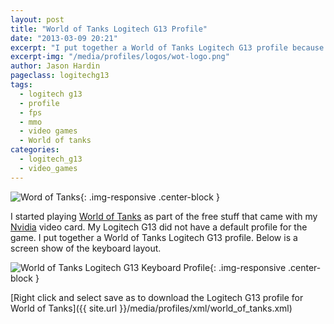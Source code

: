 ```yaml
---
layout: post
title: "World of Tanks Logitech G13 Profile"
date: "2013-03-09 20:21"
excerpt: "I put together a World of Tanks Logitech G13 profile because my Logitech g13 didn't have one by default."
excerpt-img: "/media/profiles/logos/wot-logo.png"
author: Jason Hardin
pageclass: logitechg13
tags:
  - logitech g13
  - profile
  - fps
  - mmo
  - video games
  - World of tanks
categories:
  - logitech_g13
  - video_games
---
```

![Word of Tanks]({{site.url}}/media/profiles/logos/wot-logo.png){: .img-responsive  .center-block }

I started playing [World of Tanks](http://worldoftanks.com/) as part of the free stuff that came with my [Nvidia](http://www.nvidia.com/page/home.html) video card. My Logitech G13 did not have a default profile for the game. I put together a World of Tanks Logitech G13 profile. Below is a screen show of the keyboard layout.

![World of Tanks Logitech G13 Keyboard Profile]({{site.url}}/media/profiles/layouts/world_of_tanks_keyboard_layout.png){: .img-responsive  .center-block }

[Right click and select save as to download the Logitech G13 profile for World of Tanks]({{ site.url }}/media/profiles/xml/world_of_tanks.xml)
